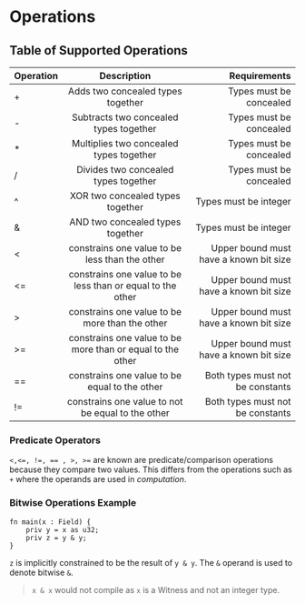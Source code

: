 # Operations

## Table of Supported Operations

| Operation      | Description          | Requirements     |
| :-- | :-----------------:         | -----------: |
|  +             | Adds two concealed types together   | Types must be concealed    |
|  -             | Subtracts two concealed types together | Types must be concealed |
|  *             | Multiplies two concealed types together | Types must be concealed |
|  /             | Divides two concealed types together | Types must be concealed |
|  ^             | XOR two concealed types together | Types must be integer |
|  &             | AND two concealed types together | Types must be integer |
|  <             | constrains one value to be less than the other | Upper bound must have a known bit size |
|  <=             | constrains one value to be less than or equal to the other | Upper bound must have a known bit size |
|  >             | constrains one value to be more than the other | Upper bound must have a known bit size |
|  >=             | constrains one value to be more than or equal to the other | Upper bound must have a known bit size |
|  ==             | constrains one value to be equal to the other | Both types must not be constants |
|  !=             | constrains one value to not be equal to the other | Both types must not be constants |

### Predicate Operators

`<,<=, !=, == , >, >=` are known are predicate/comparison operations because they compare two values. This differs from the operations such as `+` where the operands are used in _computation_.

### Bitwise Operations Example

```rust,noplaypen 
fn main(x : Field) {
    priv y = x as u32;
    priv z = y & y;
}
```

`z` is implicitly constrained to be the result of `y & y`. The `&` operand is used to denote bitwise `&`. 

> `x & x` would not compile as `x` is a Witness and not an integer type.
